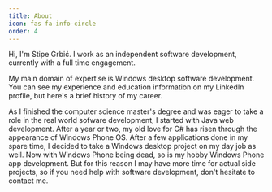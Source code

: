 ```yaml
---
title: About
icon: fas fa-info-circle
order: 4
---
```

Hi, I'm Stipe Grbić. I work as an independent software development, currently with a full time engagement.

My main domain of expertise is Windows desktop software development. You can see my experience and education information on my LinkedIn profile, but here's a brief history of my career.

As I finished the computer science master's degree and was eager to take a role in the real world sofware development, I started with Java web development. After a year or two, my old love for C# has risen through the appearance of Windows Phone OS. After a few applications done in my spare time, I decided to take a Windows desktop project on my day job as well. Now with Windows Phone being dead, so is my hobby Windows Phone app development. But for this reason I may have more time for actual side projects, so if you need help with software development, don't hesitate to contact me.

